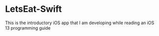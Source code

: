# LetsEat-Swift
 This is the introductory iOS app that I am developing while reading an iOS 13 programming guide
